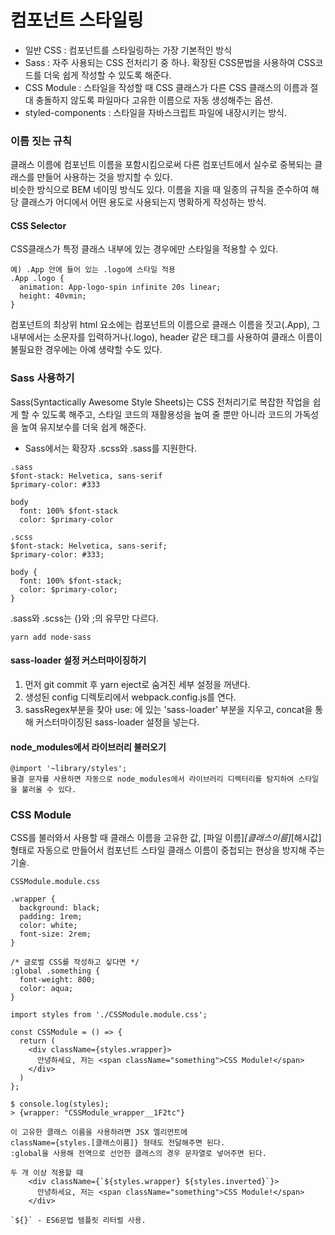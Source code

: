 # 컴포넌트 스타일링
- 일반 CSS : 컴포넌트를 스타일링하는 가장 기본적인 방식
- Sass : 자주 사용되는 CSS 전처리기 중 하나. 확장된 CSS문법을 사용하여 CSS코드를 더욱 쉽게 작성할 수 있도록 해준다.
- CSS Module : 스타일을 작성할 때 CSS 클래스가 다른 CSS 클래스의 이름과 절대 충돌하지 않도록 파일마다 고유한 이름으로 자동 생성해주는 옵션.
- styled-components : 스타일을 자바스크립트 파일에 내장시키는 방식.

### 이름 짓는 규칙
클래스 이름에 컴포넌트 이름을 포함시킴으로써 다른 컴포넌트에서 실수로 중복되는 클래스를 만들어 사용하는 것을 방지할 수 있다.<br/>
비슷한 방식으로 BEM 네이밍 방식도 있다. 이름을 지을 때 일종의 규칙을 준수하여 해당 클래스가 어디에서 어떤 용도로 사용되는지 명확하게 작성하는 방식.

#### CSS Selector
CSS클래스가 특정 클래스 내부에 있는 경우에만 스타일을 적용할 수 있다.
```
예) .App 안에 들어 있는 .logo에 스타일 적용
.App .logo {
  animation: App-logo-spin infinite 20s linear;
  height: 40vmin;
}
```
컴포넌트의 최상위 html 요소에는 컴포넌트의 이름으로 클래스 이름을 짓고(.App), 그 내부에서는 소문자를 입력하거나(.logo), header 같은 태그를 사용하여 클래스 이름이 불필요한 경우에는 아예 생략할 수도 있다.

### Sass 사용하기
Sass(Syntactically Awesome Style Sheets)는 CSS 전처리기로 복잡한 작업을 쉽게 할 수 있도록 해주고, 스타일 코드의 재활용성을 높여 줄 뿐만 아니라 코드의 가독성을 높여 유지보수를 더욱 쉽게 해준다.
- Sass에서는 확장자 .scss와 .sass를 지원한다.
```
.sass
$font-stack: Helvetica, sans-serif
$primary-color: #333

body
  font: 100% $font-stack
  color: $primary-color
```
```
.scss
$font-stack: Helvetica, sans-serif;
$primary-color: #333;

body {
  font: 100% $font-stack;
  color: $primary-color;
}
```
.sass와 .scss는 {}와 ;의 유무만 다르다.
```
yarn add node-sass
```

#### sass-loader 설정 커스터마이징하기
1. 먼저 git commit 후 yarn eject로 숨겨진 세부 설정을 꺼낸다.
2. 생성된 config 디렉토리에서 webpack.config.js를 연다.
3. sassRegex부분을 찾아 use: 에 있는 'sass-loader' 부분을 지우고, concat을 통해 커스터마이징된 sass-loader 설정을 넣는다.

#### node_modules에서 라이브러리 불러오기
```
@import '~library/styles';
물결 문자를 사용하면 자동으로 node_modules에서 라이브러리 디렉터리를 탐지하여 스타일을 불러올 수 있다.
```

### CSS Module
CSS를 불러와서 사용할 때 클래스 이름을 고유한 값, [파일 이름]_[클래스이름]_[해시값] 형태로 자동으로 만들어서 컴포넌트 스타일 클래스 이름이 중첩되는 현상을 방지해 주는 기술.<br/>
```
CSSModule.module.css

.wrapper {
  background: black;
  padding: 1rem;
  color: white;
  font-size: 2rem;
}

/* 글로벌 CSS를 작성하고 싷다면 */
:global .something {
  font-weight: 800;
  color: aqua;
}
```
```
import styles from './CSSModule.module.css';

const CSSModule = () => {
  return (
    <div className={styles.wrapper}>
      안녕하세요, 저는 <span className="something">CSS Module!</span>
    </div>
  )
};
```
```
$ console.log(styles);
> {wrapper: "CSSModule_wrapper__1F2tc"}

이 고유한 클래스 이름을 사용하려면 JSX 엘리먼트에
className={styles.[클래스이름]} 형태도 전달해주면 된다.
:global을 사용해 전역으로 선언한 클래스의 경우 문자열로 넣어주면 된다.
```
```
두 개 이상 적용할 때
    <div className={`${styles.wrapper} ${styles.inverted}`}>
      안녕하세요, 저는 <span className="something">CSS Module!</span>
    </div>

`${}` - ES6문법 템플릿 리터럴 사용.
```